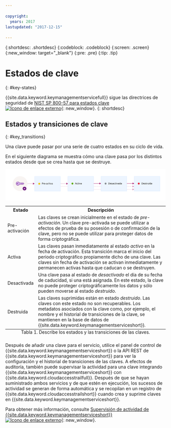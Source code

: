 ```yaml
---

copyright:
  years: 2017
lastupdated: "2017-12-15"

---
```


{:shortdesc: .shortdesc}
{:codeblock: .codeblock}
{:screen: .screen}
{:new_window: target="_blank"}
{:pre: .pre}
{:tip: .tip}

# Estados de clave
{: #key-states}

{{site.data.keyword.keymanagementservicefull}} sigue las directrices de seguridad de [NIST SP 800-57 para estados clave ![Icono de enlace externo](../../icons/launch-glyph.svg "Icono de enlace externo")](http://nvlpubs.nist.gov/nistpubs/SpecialPublications/NIST.SP.800-57pt1r4.pdf){: new_window}.
{: shortdesc}

## Estados y transiciones de clave
{: #key_transitions}

Una clave puede pasar por una serie de cuatro estados en su ciclo de vida.

En el siguiente diagrama se muestra cómo una clave pasa por los distintos estados desde que se crea hasta que se destruye. 

![En el diagrama se muestran los mismos componentes que los descritos en la siguiente tabla de definiciones. ](images/key-states.png)

<table>
  <tr>
    <th>Estado</th>
    <th>Descripción</th>
  </tr>
  <tr>
    <td>Pre-activación</td>
    <td>Las claves se crean inicialmente en el estado de <i>pre-activación</i>. Un clave pre-activada se puede utilizar a efectos de prueba de su posesión o de confirmación de la clave, pero no se puede utilizar para proteger datos de forma criptográfica. </td>
  </tr>
  <tr>
    <td>Activa</td>
    <td>Las claves pasan inmediatamente al estado <i>activo</i> en la fecha de activación. Esta transición marca el inicio del periodo criptográfico propiamente dicho de una clave. Las claves sin fecha de activación se activan inmediatamente y permanecen activas hasta que caducan o se destruyen.</td>
  </tr>
  <tr>
    <td>Desactivada</td>
    <td>Una clave pasa al estado de <i>desactivado</i> el día de su fecha de caducidad, si una está asignada. En este estado, la clave no puede proteger criptográficamente los datos y sólo pueden moverse al estado <i>destruido</i>.</td>
  </tr>
  <tr>
    <td>Destruida</td>
    <td>Las claves suprimidas están en estado <i>destruido</i>. Las claves con este estado no son recuperables. Los metadatos asociados con la clave como, por ejemplo, el nombre y el historial de transiciones de la clave, se mantienen en la base de datos de {{site.data.keyword.keymanagementserviceshort}}. </td>
  </tr>
  <caption style="caption-side:bottom;">Tabla 1. Describe los estados y las transiciones de las claves. </caption>
</table>

Después de añadir una clave para el servicio, utilice el panel de control de {{site.data.keyword.keymanagementserviceshort}} o la API REST de {{site.data.keyword.keymanagementserviceshort}} para ver la configuración y el historial de transiciones de las claves. A efectos de auditoría, también puede supervisar la actividad para una clave integrando {{site.data.keyword.keymanagementserviceshort}} con {{site.data.keyword.cloudaccesstrailfull}}. Después de que se hayan suministrado ambos servicios y de que estén en ejecución, los sucesos de actividad se generan de forma automática y se recopilan en un registro de {{site.data.keyword.cloudaccesstrailshort}} cuando crea y suprime claves en {{site.data.keyword.keymanagementserviceshort}}.  

Para obtener más información, consulte [Supervisión de actividad de {{site.data.keyword.keymanagementserviceshort}} ![Icono de enlace externo](../../icons/launch-glyph.svg "Icono de enlace externo")](https://console.stage1.bluemix.net/docs/services/cloud-activity-tracker/svcs/kp_at.html#kp_at){: new_window}.
